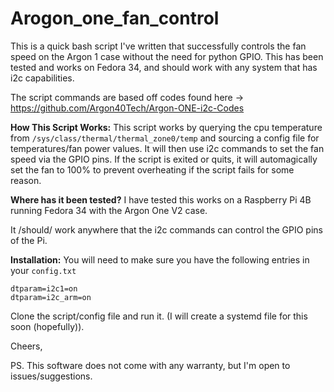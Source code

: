 # Arogon_one_fan_control
This is a quick bash script I've written that successfully controls the fan speed on the Argon 1 case without the need for python GPIO. This has been tested and works on Fedora 34, and should work with any system that has i2c capabilities.

The script commands are based off codes found here -> https://github.com/Argon40Tech/Argon-ONE-i2c-Codes

**How This Script Works:**
 This script works by querying the cpu temperature from ```/sys/class/thermal/thermal_zone0/temp``` and sourcing a config file for temperatures/fan power values.
 It will then use i2c commands to set the fan speed via the GPIO pins. 
 If the script is exited or quits, it will automagically set the fan to 100% to prevent overheating if the script fails for some reason.
 
**Where has it been tested?**
 I have tested this works on a Raspberry Pi 4B running Fedora 34 with the Argon One V2 case.
 
 It /should/ work anywhere that the i2c commands can control the GPIO pins of the Pi. 
 
**Installation:**
You will need to make sure you have the following entries in your ```config.txt```

```
dtparam=i2c1=on
dtparam=i2c_arm=on
```
Clone the script/config file and run it. (I will create a systemd file for this soon (hopefully)).

Cheers,
 
PS. This software does not come with any warranty, but I'm open to issues/suggestions.
